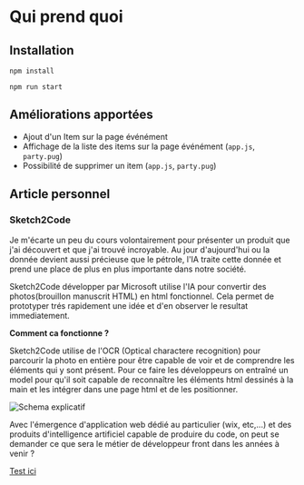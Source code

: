 # Qui prend quoi

## Installation

`npm install`

`npm run start`

## Améliorations apportées

- Ajout d'un Item sur la page événément
- Affichage de la liste des items sur la page événément (`app.js`, `party.pug`)
- Possibilité de supprimer un item (`app.js`, `party.pug`)

## Article personnel

### Sketch2Code

Je m'écarte un peu du cours volontairement pour présenter un produit que j'ai découvert et que j'ai trouvé incroyable. Au jour d'aujourd'hui ou la donnée devient aussi précieuse que le pétrole, l'IA traite cette donnée et prend une place de plus en plus importante dans notre société.

Sketch2Code développer par Microsoft utilise l'IA pour convertir des photos(brouillon manuscrit HTML) en html fonctionnel. Cela permet de prototyper trés rapidement une idée et d'en observer le resultat immediatement.

**Comment ca fonctionne ?**

Sketch2Code utilise de l'OCR (Optical charactere recognition) pour parcourir la photo en entière pour être capable de voir et de comprendre les éléments qui y sont présent. 
Pour ce faire les développeurs on entraîné un model pour qu'il soit capable de reconnaître les éléments html dessinés à la main et les intégrer dans une page html et de les positionner.

![Schema explicatif](https://img-prod-cms-rt-microsoft-com.akamaized.net/cms/api/am/imageFileData/RE3DUgj?ver=cf9e&q=90&m=6&h=460&w=818&b=%23FFFFFFFF&l=f&o=t&aim=true)

Avec l'émergence d'application web dédié au particulier (wix, etc,...) et des produits d'intelligence artificiel capable de produire du code, on peut se demander ce que sera le métier de développeur front dans les années à venir ?  

[Test ici](https://www.microsoft.com/en-us/ai/ai-lab-sketch2code)
